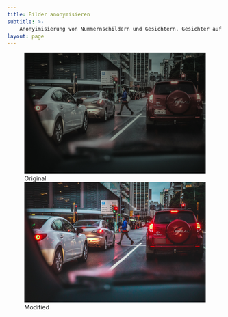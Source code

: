 ```yaml
---
title: Bilder anonymisieren
subtitle: >-
    Anonyimisierung von Nummernschildern und Gesichtern. Gesichter auf Fotos unkenntlich machen. Den zu anonymisierenden Bereich überdecken, verpixeln oder deformieren.
layout: page
---
```


<link rel="stylesheet" href="/assets/css/reset.css"> 
<script src="/assets/js/modernizr.js"></script> <!-- Modernizr -->
  	
<figure class="cd-image-container">
    <img src="/images/solutions/anonymizer/city-original.jpg" alt="Original Image">
    <span class="cd-image-label" data-type="original">Original</span>
    <div class="cd-resize-img">
        <!-- the resizable image on top -->
        <img src="/images/solutions/anonymizer/city-blurred.jpg" alt="Modified Image">
        <span class="cd-image-label" data-type="modified">Modified</span>
    </div>
    <span class="cd-handle"></span>
</figure> <!-- cd-image-container -->

<script src="https://code.jquery.com/jquery-2.2.4.min.js" integrity="sha256-BbhdlvQf/xTY9gja0Dq3HiwQF8LaCRTXxZKRutelT44=" crossorigin="anonymous"></script>
<script src="/assets/js/jquery.mobile.custom.min.js"></script> <!-- Resource jQuery -->
<script src="/assets/js/slider.js"></script> 
<script src="/assets/js/main.js"></script> 
